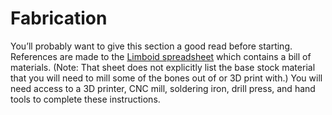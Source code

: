 # Fabrication

You’ll probably want to give this section a good read before starting. References are made to the [Limboid spreadsheet](https://docs.google.com/spreadsheets/d/1y8OyMaTQHOx7Gm1sY6GrznhYp2uGSrU2GaVAb1jrZDA/edit?usp=sharing) which contains a bill of materials. (Note: That sheet does not explicitly list the base stock material that you will need to mill some of the bones out of or 3D print with.) You will need access to a 3D printer, CNC mill, soldering iron, drill press, and hand tools to complete these instructions.
